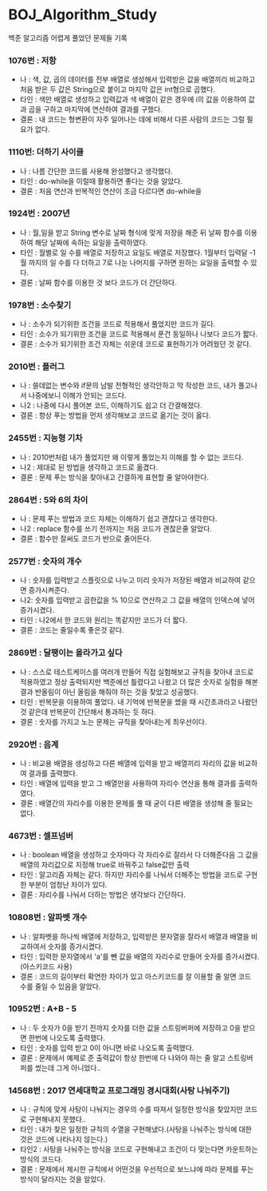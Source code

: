 # BOJ_Algorithm_Study
백준 알고리즘 어렵게 풀었던 문제들 기록

### 1076번 : 저항 
* 나 : 색, 값, 곱의 데이터를 전부 배열로 생성해서 입력받은 값을 배열끼리 비교하고 처음 받은 두 값은 String으로 붙이고 마지막 값은 int형으로 곱했다.
* 타인 : 색만 배열로 생성하고 입력값과 색 배열이 같은 경우에 i의 값을 이용하여 값과 곱을 구하고 마지막에 연산하여 결과를 구했다.
* 결론 : 내 코드는 형변환이 자주 일어나는 데에 비해서 다른 사람의 코드는 그럴 필요가 없다.

### 1110번: 더하기 사이클
* 나 : 나름 간단한 코드를 사용해 완성했다고 생각했다.
* 타인 : do-while을 이럴때 활용하면 좋다는 것을 알았다.
* 결론 : 처음 연산과 반복적인 연산이 조금 다르다면 do-while을 

### 1924번 : 2007년
* 나 : 월,일을 받고 String 변수로 날짜 형식에 맞게 저장을 해준 뒤 날짜 함수를 이용하여 해당 날짜에 속하는 요일을 출력하였다.
* 타인 : 월별로 일 수를 배열로 저장하고 요일도 배열로 저장했다. 1월부터 입력달 -1 월 까지의 일 수를 다 더하고 7로 나눈 나머지를 구하면 원하는 요일을 출력할 수 있다.
* 결론 : 날짜 함수를 이용한 것 보다 코드가 더 간단하다.

### 1978번 : 소수찾기
* 나 : 소수가 되기위한 조건을 코드로 적용해서 풀었지만 코드가 길다.
* 타인 : 소수가 되기위한 조건을 코드로 적용해서 푼건 동일하나 나보다 코드가 짧다.
* 결론 : 소수가 되기위한 조건 자체는 쉬운데 코드로 표현하기가 어려웠던 것 같다.

### 2010번 : 플러그
* 나 : 쓸데없는 변수와 if문의 남발 전형적인 생각안하고 막 작성한 코드, 내가 풀고나서 나중에보니 이해가 안되는 코드다.
* 나2 : 나중에 다시 풀어본 코드, 이해하기도 쉽고 더 간결해졌다.
* 결론 : 항상 푸는 방법을 먼저 생각해보고 코드로 옮기는 것이 옳다.

### 2455번 : 지능형 기차
* 나 : 2010번처럼 내가 풀었지만 왜 이렇게 풀었는지 이해를 할 수 없는 코드다.
* 나2 : 제대로 된 방법을 생각하고 코드로 옮겼다.
* 결론 : 문제 푸는 방식을 찾아내고 간결하게 표현할 줄 알아야한다.

### 2864번 : 5와 6의 차이 
* 나 : 문제 푸는 방법과 코드 자체는 이해하기 쉽고 괜찮다고 생각한다.
* 나2 : replace 함수를 쓰기 전까지는 처음 코드가 괜찮은줄 알았다.
* 결론 : 함수만 잘써도 코드가 반으로 줄어든다.

### 2577번 : 숫자의 개수
* 나 : 숫자를 입력받고 스플릿으로 나누고 미리 숫자가 저장된 배열과 비교하여 같으면 증가시켜준다.
* 나2: 숫자를 입력받고 곱한값을 % 10으로 연산하고 그 값을 배열의 인덱스에 넣어 증가시켰다.
* 타인 : 나2에서 한 코드와 원리는 똑같지만 코드가 더 짧다.
* 결론 : 코드는 줄일수록 좋은것 같다.

### 2869번 : 달팽이는 올라가고 싶다
* 나 : 스스로 테스트케이스를 여러개 만들어 직접 실험해보고 규칙을 찾아내 코드로 적용하였고 정상 출력되지만 백준에선 틀렸다고 나왔고 더 많은 숫자로 실험을 해본 결과 반올림이 아닌 올림을 해줘야 하는 것을 찾았고 성공했다.
* 타인 : 반복문을 이용하여 풀었다. 내 기억에 반복문을 썼을 때 시간초과라고 나왔던 것 같은데 반복문이 간단해서 통과하는 듯 하다.
* 결론 : 숫자를 가지고 노는 문제는 규칙을 찾아내는게 최우선이다.

### 2920번 : 음계
* 나 : 비교용 배열을 생성하고 다른 배열에 입력을 받고 배열끼리 자리의 값을 비교하여 결과를 출력했다.
* 타인 : 배열에 입력을 받고 그 배열만을 사용하여 자리수 연산을 통해 결과를 출력하였다.
* 결론 : 배열간의 자리수를 이용한 문제를 풀 때 굳이 다른 배열을 생성해 줄 필요는 없다.

### 4673번 : 셀프넘버
* 나 : boolean 배열을 생성하고 숫자마다 각 자리수로 잘라서 다 더해준다음 그 값을 배열의 자리값으로 지정해 true로 바꿔주고 false값만 출력
* 타인 : 알고리즘 자체는 같다. 하지만 자리수를 나눠서 더해주는 방법을 코드로 구현한 부분이 엄청난 차이가 있다. 
* 결론 : 자리수를 나눠서 더하는 방법은 생각보다 간단하다.

### 10808번 : 알파벳 개수 
* 나 : 알파벳을 하나씩 배열에 저장하고, 입력받은 문자열을 잘라서 배열과 배열을 비교하여서 숫자를 증가시켰다.
* 타인 : 입력한 문자열에서 'a'를 뺀 값을 배열의 자리수로 만들어 숫자를 증가시켰다. (아스키코드 사용)
* 결론 : 코드의 길이부터 확연한 차이가 있고 아스키코드를 잘 이용할 줄 알면 코드 수를 줄일 수 있음을 알았다. 

### 10952번 : A+B - 5 
* 나 : 두 숫자가 0을 받기 전까지 숫자를 더한 값을 스트링버퍼에 저장하고 0을 받으면 한번에 나오도록 출력했다.
* 타인 : 숫자를 입력 받고 0이 아니면 바로 나오도록 출력했다.
* 결론 : 문제에서 예제로 준 출력값이 항상 한번에 다 나와야 하는 줄 알고 스트링버퍼를 썼는데 그게 아니었다..

### 14568번 : 2017 연세대학교 프로그래밍 경시대회(사탕 나눠주기)
* 나 : 규칙에 맞게 사탕이 나눠지는 경우의 수를 따져서 일정한 방식을 찾았지만 코드로 구현해내지 못했다..
* 타인 : 내가 찾은 일정한 규칙의 수열을 구현해냈다.(사탕을 나눠주는 방식에 대한 것은 코드에 나타나지 않는다.)
* 타인2 : 사탕을 나눠주는 방식을 코드로 구현해내고 조건이 다 맞는다면 카운트하는 방식의 코드다.
* 결론 : 문제에서 제시한 규칙에서 어떤것을 우선적으로 보느냐에 따라 문제를 푸는 방식이 달라지는 것을 알았다.
